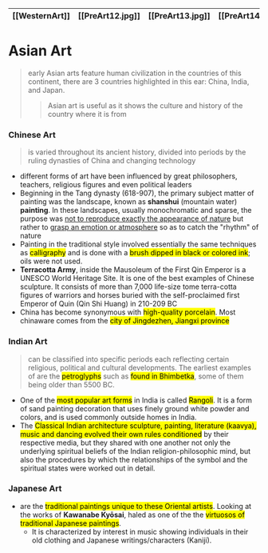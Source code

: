 | **[[WesternArt]]** | **[[PreArt12.jpg]]** | **[[PreArt13.jpg]]** | **[[PreArt14.jpg]]** | 
| ------------------ | -------------------- | -------------------- | -------------------- |

# Asian Art
> early Asian arts feature human civilization in the countries of this continent, there are 3 countries highlighted in this ear: China, India, and Japan.
>> Asian art is useful as it shows the culture and history of the country where it is from

### Chinese Art
> is varied throughout its ancient history, divided into periods by the ruling dynasties of China and changing technology

- different forms of art have been influenced by great philosophers, teachers, religious figures and even political leaders
- Beginning in the Tang dynasty (618-907), the primary subject matter of painting was the landscape, known as **shanshui** (mountain water) **painting**. In these landscapes, usually monochromatic and sparse, the purpose was <u>not to reproduce exactly the appearance of nature</u> but rather to <u>grasp an emotion or atmosphere</u> so as to catch the "rhythm" of nature
- Painting in the traditional style involved essentially the same techniques as <mark class="hltr-blue">calligraphy</mark> and is done with a <mark class="hltr-blue">brush dipped in black or colored ink</mark>; oils were not used.
- **Terracotta Army**, inside the Mausoleum of the First Qin Emperor is a UNESCO World Heritage Site. It is one of the best examples of Chinese sculpture. It consists of more than 7,000 life-size tome terra-cotta figures of warriors and horses buried with the self-proclaimed first Emperor of Quin (Qin Shi Huang) in 210-209 BC
- China has become synonymous with <mark class="hltr-blue">high-quality porcelain</mark>. Most chinaware comes from the <mark class="hltr-blue">city of Jingdezhen, Jiangxi province</mark>

### Indian Art
> can be classified into specific periods each reflecting certain religious, political and cultural developments. The earliest examples of are the <mark class="hltr-blue">petroglyphs</mark> such as <mark class="hltr-blue">found in Bhimbetka</mark>, some of them being older than 5500 BC.

- One of the <mark class="hltr-blue">most popular art forms</mark> in India is called <mark class="hltr-blue">Rangoli</mark>. It is a form of sand painting decoration that uses finely ground white powder and colors, and is used commonly outside homes in India.
- The <mark class="hltr-lightgreen">Classical Indian architecture sculpture, painting, literature (kaavya), music and dancing evolved their own rules conditioned</mark> by their respective media, but they shared with one another not only the underlying spiritual beliefs of the Indian religion-philosophic mind, but also the procedures by which the relationships of the symbol and the spiritual states were worked out in detail.

### Japanese Art
- are the <mark class="hltr-blue">traditional paintings unique to these Oriental artists</mark>. Looking at the works of **Kawanabe Kyōsai**, haled as one of the the <mark class="hltr-blue">virtuosos of traditional Japanese paintings</mark>.
	- It is characterized by interest in music showing individuals in their old clothing and Japanese writings/characters (Kaniji).